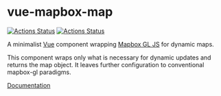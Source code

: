 # vue-mapbox-map

[![Actions Status](https://github.com/benchmark-urbanism/vue-mapbox-map/workflows/publish%20package/badge.svg)](https://github.com/benchmark-urbanism/vue-mapbox-map/actions) [![Actions Status](https://github.com/benchmark-urbanism/vue-mapbox-map/workflows/publish%20docs/badge.svg)](https://github.com/benchmark-urbanism/vue-mapbox-map/actions)

A minimalist [Vue](https://vuejs.org/) component wrapping [Mapbox GL JS](https://www.mapbox.com/mapbox-gl-js/api/) for dynamic maps.

This component wraps only what is necessary for dynamic updates and returns the map object. It leaves further configuration to conventional mapbox-gl paradigms.

[Documentation](https://benchmark-urbanism.github.io/vue-mapbox-map/)
